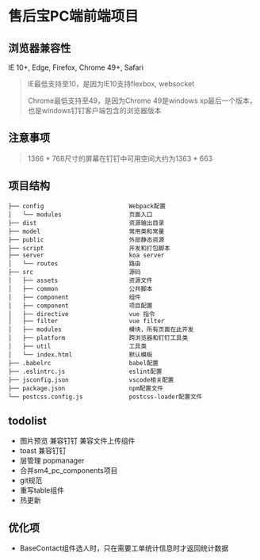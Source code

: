 # 售后宝PC端前端项目

## 浏览器兼容性
  IE 10+, Edge, Firefox, Chrome 49+, Safari
  > IE最低支持至10，是因为IE10支持flexbox, websocket
  >
  > Chrome最低支持至49，是因为Chrome 49是windows xp最后一个版本，也是windows钉钉客户端包含的浏览器版本 

## 注意事项
> 1366 * 768尺寸的屏幕在钉钉中可用空间大约为1363 * 663

## 项目结构
```
├── config                        Webpack配置
│   └── modules                   页面入口
├── dist                          资源输出目录
├── model                         常用类和常量
├── public                        外部静态资源
├── script                        开发和打包脚本      
├── server                        koa server      
│   └── routes                    路由
├── src                           源码
│   ├── assets                    资源文件
│   ├── common                    公共脚本
│   ├── component                 组件
│   ├── component                 项目配置
│   ├── directive                 vue 指令
│   ├── filter                    vue filter
│   ├── modules                   模块，所有页面在此开发
│   ├── platform                  跨浏览器和钉钉工具类
│   ├── util                      工具类
│   └── index.html                默认模板
├── .babelrc                      babel配置
├── .eslintrc.js                  eslint配置  
├── jsconfig.json                 vscode相关配置
├── package.json                  npm配置文件  
└── postcss.config.js             postcss-loader配置文件
```

## todolist

 * 图片预览 兼容钉钉 兼容文件上传组件
 * toast 兼容钉钉
 * 层管理 popmanager
 * 合并sm4_pc_components项目
 * git规范
 * 重写table组件
 * 热更新
 
 ## 优化项

 * BaseContact组件选人时，只在需要工单统计信息时才返回统计数据